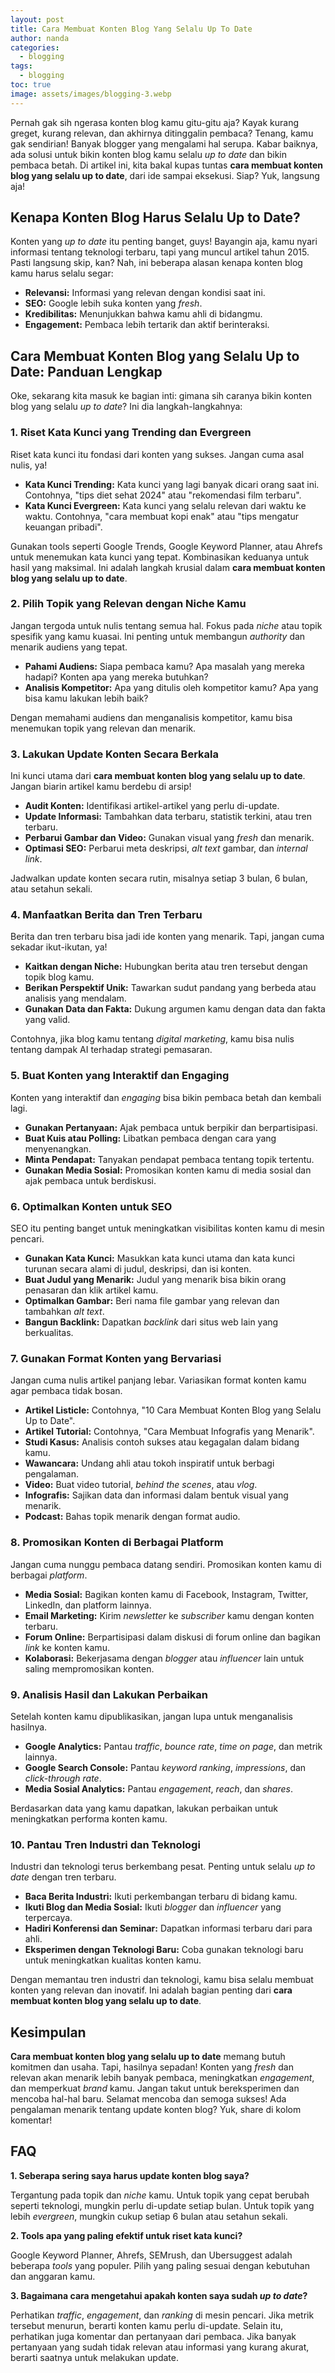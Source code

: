 ```yaml
---
layout: post
title: Cara Membuat Konten Blog Yang Selalu Up To Date
author: nanda
categories:
  - blogging
tags:
  - blogging
toc: true
image: assets/images/blogging-3.webp
---
```



Pernah gak sih ngerasa konten blog kamu gitu-gitu aja? Kayak kurang greget, kurang relevan, dan akhirnya ditinggalin pembaca? Tenang, kamu gak sendirian! Banyak blogger yang mengalami hal serupa. Kabar baiknya, ada solusi untuk bikin konten blog kamu selalu _up to date_ dan bikin pembaca betah. Di artikel ini, kita bakal kupas tuntas **cara membuat konten blog yang selalu up to date**, dari ide sampai eksekusi. Siap? Yuk, langsung aja!

## Kenapa Konten Blog Harus Selalu Up to Date?

Konten yang _up to date_ itu penting banget, guys! Bayangin aja, kamu nyari informasi tentang teknologi terbaru, tapi yang muncul artikel tahun 2015. Pasti langsung skip, kan? Nah, ini beberapa alasan kenapa konten blog kamu harus selalu segar:

- **Relevansi:** Informasi yang relevan dengan kondisi saat ini.
- **SEO:** Google lebih suka konten yang _fresh_.
- **Kredibilitas:** Menunjukkan bahwa kamu ahli di bidangmu.
- **Engagement:** Pembaca lebih tertarik dan aktif berinteraksi.

## Cara Membuat Konten Blog yang Selalu Up to Date: Panduan Lengkap

Oke, sekarang kita masuk ke bagian inti: gimana sih caranya bikin konten blog yang selalu _up to date_? Ini dia langkah-langkahnya:

### 1\. Riset Kata Kunci yang Trending dan Evergreen

Riset kata kunci itu fondasi dari konten yang sukses. Jangan cuma asal nulis, ya!

- **Kata Kunci Trending:** Kata kunci yang lagi banyak dicari orang saat ini. Contohnya, "tips diet sehat 2024" atau "rekomendasi film terbaru".
- **Kata Kunci Evergreen:** Kata kunci yang selalu relevan dari waktu ke waktu. Contohnya, "cara membuat kopi enak" atau "tips mengatur keuangan pribadi".

Gunakan tools seperti Google Trends, Google Keyword Planner, atau Ahrefs untuk menemukan kata kunci yang tepat. Kombinasikan keduanya untuk hasil yang maksimal. Ini adalah langkah krusial dalam **cara membuat konten blog yang selalu up to date**.

### 2\. Pilih Topik yang Relevan dengan Niche Kamu

Jangan tergoda untuk nulis tentang semua hal. Fokus pada _niche_ atau topik spesifik yang kamu kuasai. Ini penting untuk membangun _authority_ dan menarik audiens yang tepat.

- **Pahami Audiens:** Siapa pembaca kamu? Apa masalah yang mereka hadapi? Konten apa yang mereka butuhkan?
- **Analisis Kompetitor:** Apa yang ditulis oleh kompetitor kamu? Apa yang bisa kamu lakukan lebih baik?

Dengan memahami audiens dan menganalisis kompetitor, kamu bisa menemukan topik yang relevan dan menarik.

### 3\. Lakukan Update Konten Secara Berkala

Ini kunci utama dari **cara membuat konten blog yang selalu up to date**. Jangan biarin artikel kamu berdebu di arsip!

- **Audit Konten:** Identifikasi artikel-artikel yang perlu di-update.
- **Update Informasi:** Tambahkan data terbaru, statistik terkini, atau tren terbaru.
- **Perbarui Gambar dan Video:** Gunakan visual yang _fresh_ dan menarik.
- **Optimasi SEO:** Perbarui meta deskripsi, _alt text_ gambar, dan _internal link_.

Jadwalkan update konten secara rutin, misalnya setiap 3 bulan, 6 bulan, atau setahun sekali.

### 4\. Manfaatkan Berita dan Tren Terbaru

Berita dan tren terbaru bisa jadi ide konten yang menarik. Tapi, jangan cuma sekadar ikut-ikutan, ya!

- **Kaitkan dengan Niche:** Hubungkan berita atau tren tersebut dengan topik blog kamu.
- **Berikan Perspektif Unik:** Tawarkan sudut pandang yang berbeda atau analisis yang mendalam.
- **Gunakan Data dan Fakta:** Dukung argumen kamu dengan data dan fakta yang valid.

Contohnya, jika blog kamu tentang _digital marketing_, kamu bisa nulis tentang dampak AI terhadap strategi pemasaran.

### 5\. Buat Konten yang Interaktif dan Engaging

Konten yang interaktif dan _engaging_ bisa bikin pembaca betah dan kembali lagi.

- **Gunakan Pertanyaan:** Ajak pembaca untuk berpikir dan berpartisipasi.
- **Buat Kuis atau Polling:** Libatkan pembaca dengan cara yang menyenangkan.
- **Minta Pendapat:** Tanyakan pendapat pembaca tentang topik tertentu.
- **Gunakan Media Sosial:** Promosikan konten kamu di media sosial dan ajak pembaca untuk berdiskusi.

### 6\. Optimalkan Konten untuk SEO

SEO itu penting banget untuk meningkatkan visibilitas konten kamu di mesin pencari.

- **Gunakan Kata Kunci:** Masukkan kata kunci utama dan kata kunci turunan secara alami di judul, deskripsi, dan isi konten.
- **Buat Judul yang Menarik:** Judul yang menarik bisa bikin orang penasaran dan klik artikel kamu.
- **Optimalkan Gambar:** Beri nama file gambar yang relevan dan tambahkan _alt text_.
- **Bangun Backlink:** Dapatkan _backlink_ dari situs web lain yang berkualitas.

### 7\. Gunakan Format Konten yang Bervariasi

Jangan cuma nulis artikel panjang lebar. Variasikan format konten kamu agar pembaca tidak bosan.

- **Artikel Listicle:** Contohnya, "10 Cara Membuat Konten Blog yang Selalu Up to Date".
- **Artikel Tutorial:** Contohnya, "Cara Membuat Infografis yang Menarik".
- **Studi Kasus:** Analisis contoh sukses atau kegagalan dalam bidang kamu.
- **Wawancara:** Undang ahli atau tokoh inspiratif untuk berbagi pengalaman.
- **Video:** Buat video tutorial, _behind the scenes_, atau _vlog_.
- **Infografis:** Sajikan data dan informasi dalam bentuk visual yang menarik.
- **Podcast:** Bahas topik menarik dengan format audio.

### 8\. Promosikan Konten di Berbagai Platform

Jangan cuma nunggu pembaca datang sendiri. Promosikan konten kamu di berbagai _platform_.

- **Media Sosial:** Bagikan konten kamu di Facebook, Instagram, Twitter, LinkedIn, dan platform lainnya.
- **Email Marketing:** Kirim _newsletter_ ke _subscriber_ kamu dengan konten terbaru.
- **Forum Online:** Berpartisipasi dalam diskusi di forum online dan bagikan _link_ ke konten kamu.
- **Kolaborasi:** Bekerjasama dengan _blogger_ atau _influencer_ lain untuk saling mempromosikan konten.

### 9\. Analisis Hasil dan Lakukan Perbaikan

Setelah konten kamu dipublikasikan, jangan lupa untuk menganalisis hasilnya.

- **Google Analytics:** Pantau _traffic_, _bounce rate_, _time on page_, dan metrik lainnya.
- **Google Search Console:** Pantau _keyword ranking_, _impressions_, dan _click-through rate_.
- **Media Sosial Analytics:** Pantau _engagement_, _reach_, dan _shares_.

Berdasarkan data yang kamu dapatkan, lakukan perbaikan untuk meningkatkan performa konten kamu.

### 10\. Pantau Tren Industri dan Teknologi

Industri dan teknologi terus berkembang pesat. Penting untuk selalu _up to date_ dengan tren terbaru.

- **Baca Berita Industri:** Ikuti perkembangan terbaru di bidang kamu.
- **Ikuti Blog dan Media Sosial:** Ikuti _blogger_ dan _influencer_ yang terpercaya.
- **Hadiri Konferensi dan Seminar:** Dapatkan informasi terbaru dari para ahli.
- **Eksperimen dengan Teknologi Baru:** Coba gunakan teknologi baru untuk meningkatkan kualitas konten kamu.

Dengan memantau tren industri dan teknologi, kamu bisa selalu membuat konten yang relevan dan inovatif. Ini adalah bagian penting dari **cara membuat konten blog yang selalu up to date**.

## Kesimpulan

**Cara membuat konten blog yang selalu up to date** memang butuh komitmen dan usaha. Tapi, hasilnya sepadan! Konten yang _fresh_ dan relevan akan menarik lebih banyak pembaca, meningkatkan _engagement_, dan memperkuat _brand_ kamu. Jangan takut untuk bereksperimen dan mencoba hal-hal baru. Selamat mencoba dan semoga sukses! Ada pengalaman menarik tentang update konten blog? Yuk, share di kolom komentar!

## FAQ

**1\. Seberapa sering saya harus update konten blog saya?**

Tergantung pada topik dan _niche_ kamu. Untuk topik yang cepat berubah seperti teknologi, mungkin perlu di-update setiap bulan. Untuk topik yang lebih _evergreen_, mungkin cukup setiap 6 bulan atau setahun sekali.

**2\. Tools apa yang paling efektif untuk riset kata kunci?**

Google Keyword Planner, Ahrefs, SEMrush, dan Ubersuggest adalah beberapa _tools_ yang populer. Pilih yang paling sesuai dengan kebutuhan dan anggaran kamu.

**3\. Bagaimana cara mengetahui apakah konten saya sudah _up to date_?**

Perhatikan _traffic_, _engagement_, dan _ranking_ di mesin pencari. Jika metrik tersebut menurun, berarti konten kamu perlu di-update. Selain itu, perhatikan juga komentar dan pertanyaan dari pembaca. Jika banyak pertanyaan yang sudah tidak relevan atau informasi yang kurang akurat, berarti saatnya untuk melakukan update.
